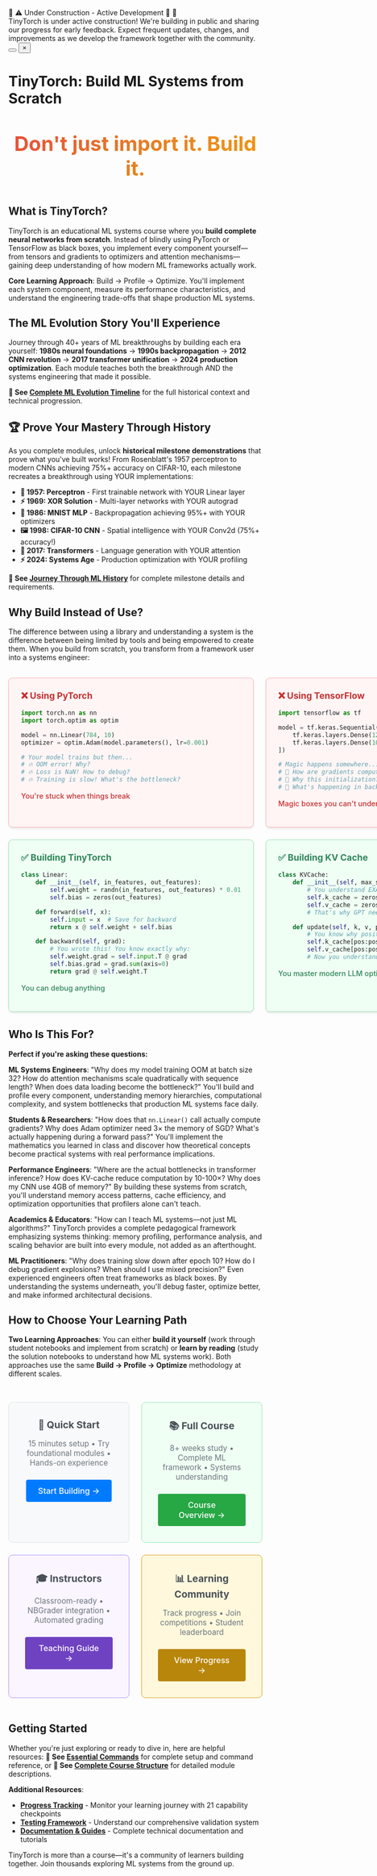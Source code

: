 <div id="wip-banner" class="wip-banner">
  <div class="wip-banner-content">
    <div class="wip-banner-title">
      <span class="icon">🚧</span>
      <span class="icon">⚠️</span>
      <span>Under Construction - Active Development</span>
      <span class="icon">🔨</span>
      <span class="icon">🚧</span>
    </div>
    <div class="wip-banner-description">
      TinyTorch is under active construction! We're building in public and sharing our progress for early feedback. Expect frequent updates, changes, and improvements as we develop the framework together with the community.
    </div>
    <button id="wip-banner-toggle" class="wip-banner-toggle" title="Collapse banner">
      <i class="fas fa-chevron-up"></i>
    </button>
    <button id="wip-banner-close" class="wip-banner-close" title="Dismiss banner">
      ×
    </button>
  </div>
</div>

# TinyTorch: Build ML Systems from Scratch

<h2 style="background: linear-gradient(135deg, #E74C3C 0%, #E67E22 50%, #F39C12 100%); -webkit-background-clip: text; -webkit-text-fill-color: transparent; background-clip: text; text-align: center; font-size: 2.5rem; margin: 3rem 0;">
Don't just import it. Build it.
</h2>

## What is TinyTorch?

TinyTorch is an educational ML systems course where you **build complete neural networks from scratch**. Instead of blindly using PyTorch or TensorFlow as black boxes, you implement every component yourself—from tensors and gradients to optimizers and attention mechanisms—gaining deep understanding of how modern ML frameworks actually work.

**Core Learning Approach**: Build → Profile → Optimize. You'll implement each system component, measure its performance characteristics, and understand the engineering trade-offs that shape production ML systems.

## The ML Evolution Story You'll Experience

Journey through 40+ years of ML breakthroughs by building each era yourself: **1980s neural foundations** → **1990s backpropagation** → **2012 CNN revolution** → **2017 transformer unification** → **2024 production optimization**. Each module teaches both the breakthrough AND the systems engineering that made it possible.

**📖 See [Complete ML Evolution Timeline](chapters/00-introduction.html#the-ml-evolution-story-youll-experience)** for the full historical context and technical progression.

## 🏆 Prove Your Mastery Through History

As you complete modules, unlock **historical milestone demonstrations** that prove what you've built works! From Rosenblatt's 1957 perceptron to modern CNNs achieving 75%+ accuracy on CIFAR-10, each milestone recreates a breakthrough using YOUR implementations:

- **🧠 1957: Perceptron** - First trainable network with YOUR Linear layer
- **⚡ 1969: XOR Solution** - Multi-layer networks with YOUR autograd
- **🔢 1986: MNIST MLP** - Backpropagation achieving 95%+ with YOUR optimizers
- **🖼️ 1998: CIFAR-10 CNN** - Spatial intelligence with YOUR Conv2d (75%+ accuracy!)
- **🤖 2017: Transformers** - Language generation with YOUR attention
- **⚡ 2024: Systems Age** - Production optimization with YOUR profiling

**📖 See [Journey Through ML History](chapters/milestones.html)** for complete milestone details and requirements.

## Why Build Instead of Use?

The difference between using a library and understanding a system is the difference between being limited by tools and being empowered to create them. When you build from scratch, you transform from a framework user into a systems engineer:

<div style="display: grid; grid-template-columns: 1fr 1fr; gap: 1.5rem; margin: 2rem 0;">

<!-- Top Row: Using Libraries Examples -->
<div style="background: #fff5f5; border: 1px solid #feb2b2; padding: 1.5rem; border-radius: 0.5rem; box-shadow: 0 2px 4px rgba(0,0,0,0.1);">
<h3 style="margin: 0 0 1rem 0; color: #c53030; font-size: 1.1rem;">❌ Using PyTorch</h3>

```python
import torch.nn as nn
import torch.optim as optim

model = nn.Linear(784, 10)
optimizer = optim.Adam(model.parameters(), lr=0.001)

# Your model trains but then...
# 🔥 OOM error! Why?
# 🔥 Loss is NaN! How to debug?
# 🔥 Training is slow! What's the bottleneck?
```

<p style="color: #c53030; font-weight: 500; margin-top: 1rem; font-size: 0.9rem;">
You're stuck when things break
</p>
</div>

<div style="background: #fff5f5; border: 1px solid #feb2b2; padding: 1.5rem; border-radius: 0.5rem; box-shadow: 0 2px 4px rgba(0,0,0,0.1);">
<h3 style="margin: 0 0 1rem 0; color: #c53030; font-size: 1.1rem;">❌ Using TensorFlow</h3>

```python
import tensorflow as tf

model = tf.keras.Sequential([
    tf.keras.layers.Dense(128, activation='relu'),
    tf.keras.layers.Dense(10)
])

# Magic happens somewhere...
# 🤷 How are gradients computed?
# 🤷 Why this initialization?
# 🤷 What's happening in backward pass?
```

<p style="color: #c53030; font-weight: 500; margin-top: 1rem; font-size: 0.9rem;">
Magic boxes you can't understand
</p>
</div>

<!-- Bottom Row: Building Your Own Examples -->
<div style="background: #f0fff4; border: 1px solid #9ae6b4; padding: 1.5rem; border-radius: 0.5rem; box-shadow: 0 2px 4px rgba(0,0,0,0.1);">
<h3 style="margin: 0 0 1rem 0; color: #2f855a; font-size: 1.1rem;">✅ Building TinyTorch</h3>

```python
class Linear:
    def __init__(self, in_features, out_features):
        self.weight = randn(in_features, out_features) * 0.01
        self.bias = zeros(out_features)

    def forward(self, x):
        self.input = x  # Save for backward
        return x @ self.weight + self.bias

    def backward(self, grad):
        # You wrote this! You know exactly why:
        self.weight.grad = self.input.T @ grad
        self.bias.grad = grad.sum(axis=0)
        return grad @ self.weight.T
```

<p style="color: #2f855a; font-weight: 500; margin-top: 1rem; font-size: 0.9rem;">
You can debug anything
</p>
</div>

<div style="background: #f0fff4; border: 1px solid #9ae6b4; padding: 1.5rem; border-radius: 0.5rem; box-shadow: 0 2px 4px rgba(0,0,0,0.1);">
<h3 style="margin: 0 0 1rem 0; color: #2f855a; font-size: 1.1rem;">✅ Building KV Cache</h3>

```python
class KVCache:
    def __init__(self, max_seq_len, n_heads, head_dim):
        # You understand EXACTLY the memory layout:
        self.k_cache = zeros(max_seq_len, n_heads, head_dim)
        self.v_cache = zeros(max_seq_len, n_heads, head_dim)
        # That's why GPT needs GBs of RAM!

    def update(self, k, v, pos):
        # You know why position matters:
        self.k_cache[pos:pos+len(k)] = k  # Reuse past computations
        self.v_cache[pos:pos+len(v)] = v  # O(n²) → O(n) speedup!
        # Now you understand why context windows are limited
```

<p style="color: #2f855a; font-weight: 500; margin-top: 1rem; font-size: 0.9rem;">
You master modern LLM optimizations
</p>
</div>

</div>

## Who Is This For?

**Perfect if you're asking these questions:**

**ML Systems Engineers**: "Why does my model training OOM at batch size 32? How do attention mechanisms scale quadratically with sequence length? When does data loading become the bottleneck?" You'll build and profile every component, understanding memory hierarchies, computational complexity, and system bottlenecks that production ML systems face daily.

**Students & Researchers**: "How does that `nn.Linear()` call actually compute gradients? Why does Adam optimizer need 3× the memory of SGD? What's actually happening during a forward pass?" You'll implement the mathematics you learned in class and discover how theoretical concepts become practical systems with real performance implications.

**Performance Engineers**: "Where are the actual bottlenecks in transformer inference? How does KV-cache reduce computation by 10-100×? Why does my CNN use 4GB of memory?" By building these systems from scratch, you'll understand memory access patterns, cache efficiency, and optimization opportunities that profilers alone can't teach.

**Academics & Educators**: "How can I teach ML systems—not just ML algorithms?" TinyTorch provides a complete pedagogical framework emphasizing systems thinking: memory profiling, performance analysis, and scaling behavior are built into every module, not added as an afterthought.

**ML Practitioners**: "Why does training slow down after epoch 10? How do I debug gradient explosions? When should I use mixed precision?" Even experienced engineers often treat frameworks as black boxes. By understanding the systems underneath, you'll debug faster, optimize better, and make informed architectural decisions.

## How to Choose Your Learning Path

**Two Learning Approaches**: You can either **build it yourself** (work through student notebooks and implement from scratch) or **learn by reading** (study the solution notebooks to understand how ML systems work). Both approaches use the same **Build → Profile → Optimize** methodology at different scales.

<div style="display: grid; grid-template-columns: repeat(2, 1fr); gap: 1.5rem; margin: 3rem 0;">

<!-- Top Row -->
<div style="background: #f8f9fa; border: 1px solid #dee2e6; padding: 2rem; border-radius: 0.5rem; text-align: center;">
<h3 style="margin: 0 0 1rem 0; font-size: 1.2rem; color: #495057;">🔬 Quick Start</h3>
<p style="margin: 0 0 1.5rem 0; font-size: 0.95rem; color: #6c757d;">15 minutes setup • Try foundational modules • Hands-on experience</p>
<a href="quickstart-guide.html" style="display: inline-block; background: #007bff; color: white; padding: 0.75rem 1.5rem; border-radius: 0.25rem; text-decoration: none; font-weight: 500; font-size: 1rem;">Start Building →</a>
</div>

<div style="background: #f0fff4; border: 1px solid #9ae6b4; padding: 2rem; border-radius: 0.5rem; text-align: center;">
<h3 style="margin: 0 0 1rem 0; font-size: 1.2rem; color: #495057;">📚 Full Course</h3>
<p style="margin: 0 0 1.5rem 0; font-size: 0.95rem; color: #6c757d;">8+ weeks study • Complete ML framework • Systems understanding</p>
<a href="chapters/00-introduction.html" style="display: inline-block; background: #28a745; color: white; padding: 0.75rem 1.5rem; border-radius: 0.25rem; text-decoration: none; font-weight: 500; font-size: 1rem;">Course Overview →</a>
</div>

<!-- Bottom Row -->
<div style="background: #faf5ff; border: 1px solid #b794f6; padding: 2rem; border-radius: 0.5rem; text-align: center;">
<h3 style="margin: 0 0 1rem 0; font-size: 1.2rem; color: #495057;">🎓 Instructors</h3>
<p style="margin: 0 0 1.5rem 0; font-size: 0.95rem; color: #6c757d;">Classroom-ready • NBGrader integration • Automated grading</p>
<a href="usage-paths/classroom-use.html" style="display: inline-block; background: #6f42c1; color: white; padding: 0.75rem 1.5rem; border-radius: 0.25rem; text-decoration: none; font-weight: 500; font-size: 1rem;">Teaching Guide →</a>
</div>

<div style="background: #fff8dc; border: 1px solid #daa520; padding: 2rem; border-radius: 0.5rem; text-align: center;">
<h3 style="margin: 0 0 1rem 0; font-size: 1.2rem; color: #495057;">📊 Learning Community</h3>
<p style="margin: 0 0 1.5rem 0; font-size: 0.95rem; color: #6c757d;">Track progress • Join competitions • Student leaderboard</p>
<a href="leaderboard.html" style="display: inline-block; background: #b8860b; color: white; padding: 0.75rem 1.5rem; border-radius: 0.25rem; text-decoration: none; font-weight: 500; font-size: 1rem;">View Progress →</a>
</div>

</div>

## Getting Started

Whether you're just exploring or ready to dive in, here are helpful resources: **📖 See [Essential Commands](tito-essentials.html)** for complete setup and command reference, or **📖 See [Complete Course Structure](chapters/00-introduction.html)** for detailed module descriptions.

**Additional Resources**:
- **[Progress Tracking](learning-progress.html)** - Monitor your learning journey with 21 capability checkpoints
- **[Testing Framework](testing-framework.html)** - Understand our comprehensive validation system
- **[Documentation & Guides](resources.html)** - Complete technical documentation and tutorials

TinyTorch is more than a course—it's a community of learners building together. Join thousands exploring ML systems from the ground up.